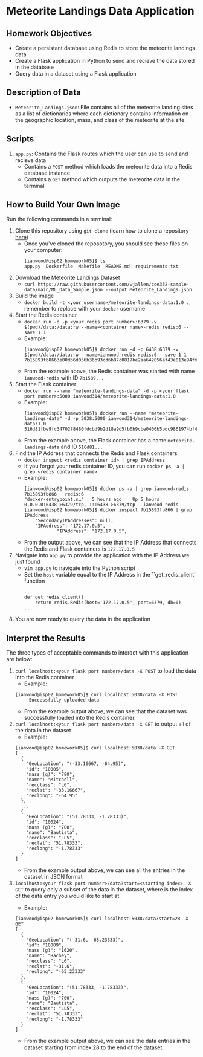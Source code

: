 # Meteorite Landings Data Application

## Homework Objectives
* Create a persistant database using Redis to store the meteorite landings data
* Create a Flask application in Python to send and recieve the data stored in the database
* Query data in a dataset using a Flask application

## Description of Data
- `Meteorite_Landings.json`: File contains all of the meteorite landing sites as a list of dictionaries where each dictionary contains
information on the geographic location, mass, and class of the meteorite at the site.

## Scripts
1. `app.py`: Contains the Flask routes which the user can use to send and recieve data
    - Contains a `POST` method which loads the meteorite data into a Redis database instance
    - Contains a `GET` method which outputs the meteorite data in the terminal

## How to Build Your Own Image
Run the following commands in a terminal:
  1. Clone this repository using `git clone` (learn how to clone a repository [here](https://docs.github.com/en/repositories/creating-and-managing-repositories/cloning-a-repository))
      - Once you've cloned the reposotory, you should see these files on your computer:
        ```
        [ianwood@isp02 homework05]$ ls
        app.py  Dockerfile  Makefile  README.md  requirements.txt
        ```
  2. Download the Meteorite Landings Dataset
      - `curl https://raw.githubusercontent.com/wjallen/coe332-sample-data/main/ML_Data_Sample.json --output Meteorite_Landings.json`
  3. Build the image
      - `docker build -t <your username>/meteorite-landings-data:1.0 .`, remember to replace <your username> with your `docker` username
  4. Start the Redis container
      - `docker run -d -p <your redis port number>:6379 -v $(pwd)/data:/data:rw --name=<container name>-redis redis:6 --save 1 1`
      - Example:
        ```
        [ianwood@isp02 homework05]$ docker run -d -p 6438:6379 -v $(pwd)/data:/data:rw --name=ianwood-redis redis:6 --save 1 1
        7b15893fb8663e00db6d056b36b93cd6b87c0817be2aa642056af43e013e94fd
        ```
      - From the example above, the Redis container was started with name `ianwood-redis` with ID `7b1589...`
  5. Start the Flask container
      - `docker run --name "meteorite-landings-data" -d -p <your flask port number>:5000 ianwood314/meteorite-landings-data:1.0`
      - Example:
        ```
        [ianwood@isp02 homework05]$ docker run --name "meteorite-landings-data" -d -p 5038:5000 ianwood314/meteorite-landings-data:1.0
        516d81fbe9fc3470278480fdcbd9b2d18a9d5fb0b9cbe0406b5bdc9861974bf4
        ```
      - From the example above, the Flask container has a name `meteorite-landings-data` and ID `516d81...`
  6. Find the IP Address that connects the Redis and Flask containers
      - `docker inspect <redis container id> | grep IPAddress`
      - If you forgot your redis container ID, you can run `docker ps -a | grep <redis container name>`
      - Example:
        ```
        [ianwood@isp02 homework05]$ docker ps -a | grep ianwood-redis
        7b15893fb866   redis:6                                   "docker-entrypoint.s…"   5 hours ago    Up 5 hours                0.0.0.0:6438->6379/tcp, :::6438->6379/tcp   ianwood-redis
        [ianwood@isp02 homework05]$ docker inspect 7b15893fb866 | grep IPAddress
            "SecondaryIPAddresses": null,
            "IPAddress": "172.17.0.5",
                    "IPAddress": "172.17.0.5",
        ```
      - From the output above, we can see that the IP Address that connects the Redis and Flask containers is `172.17.0.5`
  7. Navigate into `app.py` to provide the application with the IP Address we just found
      - `vim app.py` to navigate into the Python script
      - Set the `host` variable equal to the IP Address in the ``get_redis_client` function
        ```
        ...
        def get_redis_client()
            return redis.Redis(host='172.17.0.5', port=6379, db=0)
        ...
        ```
  8. You are now ready to query the data in the application

## Interpret the Results
The three types of acceptable commands to interact with this application are below:
  1. `curl localhost:<your flask port number>/data -X POST` to load the data into the Redis container
      - Example:
      ```
      [ianwood@isp02 homework05]$ curl localhost:5038/data -X POST
        -- Successfully uploaded data --
      ```
      - From the example output above, we can see that the dataset was successfully loaded into the Redis container.
  2. `curl localhost:<your flask port number>/data -X GET` to output all of the data in the dataset
      - Example:
      ```
      [ianwood@isp02 homework05]$ curl localhost:5038/data -X GET
      [
        {
          "GeoLocation": "(-33.16667, -64.95)", 
          "id": "10005", 
          "mass (g)": "780", 
          "name": "Mitchell", 
          "recclass": "L6", 
          "reclat": "-33.16667", 
          "reclong": "-64.95"
        },
        ...
        {
          "GeoLocation": "(51.78333, -1.78333)", 
          "id": "10024", 
          "mass (g)": "700", 
          "name": "Bautista", 
          "recclass": "LL5", 
          "reclat": "51.78333", 
          "reclong": "-1.78333"
        }
      ]
      ```
      - From the example output above, we can see all the entries in the dataset in JSON format
  3. `localhost:<your flask port number>/data?start=<starting index> -X GET` to query only a subset of the data in the dataset, 
      where <starting index> is the index of the data entry you would like to start at.
      - Example:
      ```
      [ianwood@isp02 homework05]$ curl localhost:5038/data?start=28 -X GET
      [
        {
          "GeoLocation": "(-31.6, -65.23333)", 
          "id": "10009", 
          "mass (g)": "1620", 
          "name": "Hachey", 
          "recclass": "L6", 
          "reclat": "-31.6", 
          "reclong": "-65.23333"
        }, 
        {
          "GeoLocation": "(51.78333, -1.78333)", 
          "id": "10024", 
          "mass (g)": "700", 
          "name": "Bautista", 
          "recclass": "LL5", 
          "reclat": "51.78333", 
          "reclong": "-1.78333"
        }
      ]
      ```
      - From the example output above, we can see the data entries in the dataset starting from index 28 to the end of the dataset.
